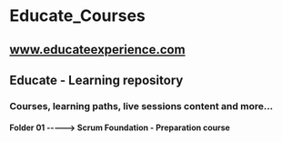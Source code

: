 # Educate_Courses
## www.educateexperience.com
## Educate - Learning repository 
### Courses, learning paths, live sessions content and more...

#### Folder 01 -----> Scrum Foundation - Preparation course
